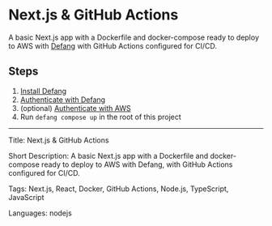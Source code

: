 # Next.js & GitHub Actions

A basic Next.js app with a Dockerfile and docker-compose ready to deploy to AWS with [Defang](https://defang.io) with GitHub Actions configured for CI/CD.

## Steps

1. [Install Defang](https://docs.defang.io/docs/getting-started/installing)
2. [Authenticate with Defang](https://docs.defang.io/docs/getting-started/authenticating)
3. (optional) [Authenticate with AWS](https://docs.aws.amazon.com/cli/latest/userguide/cli-chap-configure.html)
4. Run `defang compose up` in the root of this project

---

Title: Next.js & GitHub Actions

Short Description: A basic Next.js app with a Dockerfile and docker-compose ready to deploy to AWS with Defang, with GitHub Actions configured for CI/CD.

Tags: Next.js, React, Docker, GitHub Actions, Node.js, TypeScript, JavaScript

Languages: nodejs
